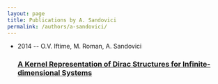 ```yaml
---
layout: page
title: Publications by A. Sandovici
permalink: /authors/a-sandovici/
---
```


<ul class="post-list">
<li><span class='post-meta'>2014 -- O.V. Iftime, M. Roman, A. Sandovici</span><h3><a class='post-link' href='../../a-kernel-representation-of-dirac-structures-for-infinite-dimensional-systems'>A Kernel Representation of Dirac Structures for Infinite-dimensional Systems</a></h3></li>

</ul>
